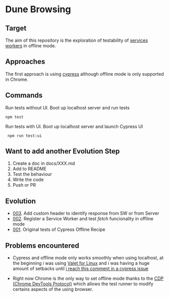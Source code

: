# Dune Browsing

## Target
The aim of this repository is the exploration of testability of [services workers](https://en.wikipedia.org/wiki/Progressive_web_application#Service_workers) in offline mode. 

## Approaches 
The first approach is using [cypress](https://www.cypress.io/) although offline mode is only supported in Chrome.

## Commands

Run tests without UI. Boot up localhost server and run tests

``` npm test ```

Run tests with UI. Boot up localhost server and launch Cypress UI

``` npm run test:ui```

## Want to add another Evolution Step
1. Create a doc in docs/XXX.md
2. Add to README
3. Test the behaviour
4. Write the code
5. Push or PR

## Evolution

- [003](docs/003.md)\. Add custom header to identify response from SW or from Server
- [002](docs/002.md)\. Register a Service Worker and test *fetch* funcionality in offline mode
- [001](docs/001.md)\. Original tests of Cypress Offline Recipe

## Problems encountered

- Cypress and offline mode only works smoothly when using localhost, at the beginning i was using [Valet for Linux](https://cpriego.github.io/valet-linux/) and i was having a huge amount of setbacks until [i reach this comment in a cypress issue](https://github.com/cypress-io/cypress/issues/17723#issuecomment-906152925)

- Right now Chrome is the only way to set offline mode thanks to the [CDP (Chrome DevTools Protocol)](https://chromedevtools.github.io/devtools-protocol/) which allows the test runner to modify certains aspects of the using browser.
